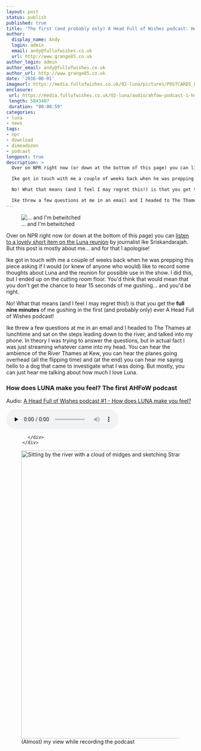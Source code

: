 ```yaml
---
layout: post
status: publish
published: true
title: 'The first (and probably only) A Head Full of Wishes podcast: How does LUNA make you feel?'
author:
  display_name: Andy
  login: admin
  email: andy@fullofwishes.co.uk
  url: http://www.grange85.co.uk
author_login: admin
author_email: andy@fullofwishes.co.uk
author_url: http://www.grange85.co.uk
date: '2016-06-01'
imageurl: https://media.fullofwishes.co.uk/02-luna/pictures/POSTCARDS_004.jpg
enclosure:
 url: https://media.fullofwishes.co.uk/02-luna/audio/ahfow-podcast-1-how-does-luna-make-you-feel.mp3
 length: 5843407
 duration: "00:08:59"
categories:
- luna
- news
tags:
- npr
- download
- dimeadozen
- podcast
longpost: true
description: >
  Over on NPR right now (or down at the bottom of this page) you can listen to a lovely short item on the Luna reunion by journalist Ike Sriskandarajah. But this post is mostly about me… and for that I apologise!

  Ike got in touch with me a couple of weeks back when he was prepping this piece asking if I would (or knew of anyone who would) like to record some thoughts about Luna and the reunion for possible use in the show. I did this, but I ended up on the cutting room floor. You'd think that would mean that you don't get the chance to hear 15 seconds of me gushing… and you'd be right.

  No! What that means (and I feel I may regret this!) is that you get the full nine minutes of me gushing in the first (and probably only) ever A Head Full of Wishes podcast!

  Ike threw a few questions at me in an email and I headed to The Thames at lunchtime and sat on the steps leading down to the river, and talked into my phone. In theory I was trying to answer the questions, but in actual fact I was just streaming whatever came into my head. You can hear the ambience of the River Thames at Kew, you can hear the planes going overhead (all the flipping time) and (at the end) you can hear me saying hello to a dog that came to investigate what I was doing. But mostly, you can just hear me talking about how much I love Luna.
---
```

<figure class="caption aligncenter"><img src="https://media.fullofwishes.co.uk/02-luna/pictures/POSTCARDS_004.jpg" alt="&hellip; and I'm betwitched" /><figcaption class="caption-text">&hellip; and I'm betwitched</figcaption></figure>
<p class="lead">Over on NPR right now (or down at the bottom of this page) you can <a href="http://www.npr.org/2016/05/31/480144548/a-homecoming-for-luna-and-its-devoted-following" target="_blank">listen to a lovely short item on the Luna reunion</a> by journalist Ike Sriskandarajah. But this post is mostly about me&hellip; and for that I apologise!</p>

<p>Ike got in touch with me a couple of weeks back when he was prepping this piece asking if I would (or knew of anyone who would) like to record some thoughts about Luna and the reunion for possible use in the show. I did this, but I ended up on the cutting room floor. You'd think that would mean that you don't get the chance to hear 15 seconds of me gushing&hellip; and you'd be right.</p>

<p>No! What that means (and I feel I may regret this!) is that you get the <strong>full nine minutes</strong> of me gushing in the first (and probably only) ever A Head Full of Wishes podcast!</p>

<!--more-->

<p>Ike threw a few questions at me in an email and I headed to The Thames at lunchtime and sat on the steps leading down to the river, and talked into my phone. In theory I was trying to answer the questions, but in actual fact I was just streaming whatever came into my head. You can hear the ambience of the River Thames at Kew, you can hear the planes going overhead (all the flipping time) and (at the end) you can hear me saying hello to a dog that came to investigate what I was doing. But mostly, you can just hear me talking about how much I love Luna.</p>

<div class="panel panel-default">
            <div class="panel-heading">
              <h3 class="panel-title">How does LUNA make you feel? The first AHFoW podcast</h3>
            </div>
            <div class="panel-body">

<div class="well"><p class="audio">Audio: <a href="https://media.fullofwishes.co.uk/02-luna/audio/ahfow-podcast-1-how-does-luna-make-you-feel.mp3">A Head Full of Wishes podcast #1 - How does LUNA make you feel?</a></p><audio controls="controls" preload="none" src="https://media.fullofwishes.co.uk/02-luna/audio/ahfow-podcast-1-how-does-luna-make-you-feel.mp3"></audio></div>

            </div>
          </div>

<figure><a data-flickr-embed="true"  href="https://www.flickr.com/photos/grange85/16976526044/in/album-72157647037102162/" title="Sitting by the river with a cloud of midges and sketching Strand on the Green"><img src="https://c5.staticflickr.com/9/8807/16976526044_ef821d312e_b.jpg" width="1024" height="768" alt="Sitting by the river with a cloud of midges and sketching Strand on the Green"></a><script async src="//embedr.flickr.com/assets/client-code.js" charset="utf-8"></script><figcaption>(Almost) my view while recording the podcast</figcaption>
</figure>



